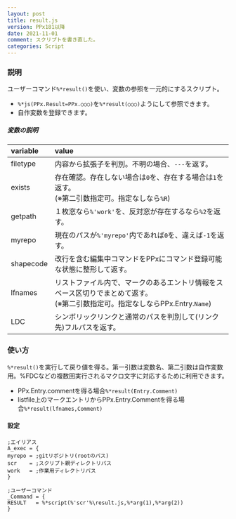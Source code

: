 ```yaml
---
layout: post
title: result.js
version: PPx181以降
date: 2021-11-01
comment: スクリプトを書き直した。
categories: Script
---
```

### 説明
ユーザーコマンド`%*result()`を使い、変数の参照を一元的にするスクリプト。
- `%*js(PPx.Result=PPx.○○○)`を`%*result(○○○)`ようにして参照できます。
- 自作変数を登録できます。

##### 変数の説明

| variable | value |
|:-|:-|
| filetype  | 内容から拡張子を判別。不明の場合、`---`を返す。 |
| exists    | 存在確認。存在しない場合は`0`を、存在する場合は`1`を返す。<BR>(※第二引数指定可。指定なしなら`%R`) |
| getpath   | １枚窓なら`%'work'`を、反対窓が存在するなら`%2`を返す。 |
| myrepo    | 現在のパスが`%'myrepo'`内であれば`0`を、違えば`-1`を返す。 |
| shapecode | 改行を含む編集中コマンドをPPxにコマンド登録可能な状態に整形して返す。 |
| lfnames | リストファイル内で、マークのあるエントリ情報をスペース区切りでまとめて返す。<BR>(※第二引数指定可。指定なしならPPx.Entry.`Name`) |
| LDC | シンボリックリンクと通常のパスを判別して(リンク先)フルパスを返す。 |

### 使い方
`%*result()`を実行して戻り値を得る。第一引数は変数名、第二引数は自作変数用。%FDCなどの複数回実行されるマクロ文字に対応するために利用できます。
- PPx.Entry.commentを得る場合`%*result(Entry.Comment)`
- listfile上のマークエントリからPPx.Entry.Commentを得る場合`%*result(lfnames,Comment)`


#### 設定
```clean
;エイリアス
A_exec = {
myrepo = ;gitリポジトリ(rootのパス)
scr    = ;スクリプト親ディレクトリパス
work   = ;作業用ディレクトリパス
}

;ユーザーコマンド
_Command = {
RESULT   = %*script(%'scr'%\result.js,%*arg(1),%*arg(2))
}
```
<BR>
<script src="https://gist.github.com/tar80/09b8d7bcf0e0caed3194c310df0805b0.js"></script>
